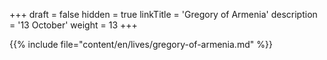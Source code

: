 +++
draft = false
hidden = true
linkTitle = 'Gregory of Armenia'
description = '13 October'
weight = 13
+++

{{% include file="content/en/lives/gregory-of-armenia.md" %}}
